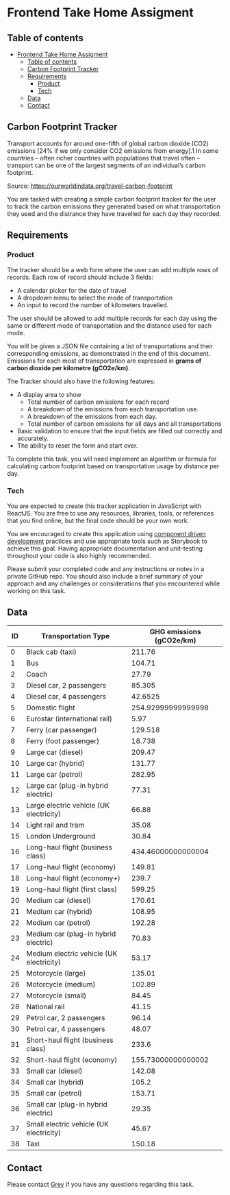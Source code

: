 # Frontend Take Home Assigment

## Table of contents

- [Frontend Take Home Assigment](#frontend-take-home-assigment)
  - [Table of contents](#table-of-contents)
  - [Carbon Footprint Tracker](#carbon-footprint-tracker)
  - [Requirements](#requirements)
    - [Product](#product)
    - [Tech](#tech)
  - [Data](#data)
  - [Contact](#contact)

## Carbon Footprint Tracker

Transport accounts for around one-fifth of global carbon dioxide (CO2) emissions [24% if we only consider CO2 emissions from energy].1 In some countries – often richer countries with populations that travel often – transport can be one of the largest segments of an individual’s carbon footprint.

Source: https://ourworldindata.org/travel-carbon-footprint

You are tasked with creating a simple carbon footprint tracker for the user to track the carbon emissions they generated based on what transportation they used and the distrance they have travelled for each day they recorded. 

## Requirements

### Product 

The tracker should be a web form where the user can add multiple rows of records. Each row of record should include 3 fields: 

* A calendar picker for the date of travel
* A dropdown menu to select the mode of transportation
* An input to record the number of kilometers travelled. 

The user should be allowed to add multiple records for each day using the same or different mode of transportation and the distance used for each mode.

You will be given a JSON file containing a list of transportations and their corresponding emissions, as demonstrated in the end of this document. Emissions for each most of transportation are expressed in **grams of carbon dioxide per kilometre (gCO2e/km)**.

The Tracker should also have the following features:

* A display area to show
  * Total number of carbon emissions for each record
  * A breakdown of the emissions from each transportation use.
  * A breakdown of the emissions from each day.
  * Total number of carbon emissions for all days and all transportations
* Basic validation to ensure that the input fields are filled out correctly and accurately.
* The ability to reset the form and start over.

To complete this task, you will need implement an algorithm or formula for calculating carbon footprint based on transportation usage by distance per day. 

### Tech

You are expected to create this tracker application in JavaScript with ReactJS. You are free to use any resources, libraries, tools, or references that you find online, but the final code should be your own work. 

You are encouraged to create this application using [component driven development](https://www.componentdriven.org/) practices and use appropriate tools such as Storybook to achieve this goal. Having appropriate documentation and unit-testing throughout your code is also highly recommended.

Please submit your completed code and any instructions or notes in a private GitHub repo. You should also include a brief summary of your approach and any challenges or considerations that you encountered while working on this task.

## Data 

| ID  | Transportation Type                      | GHG emissions (gCO2e/km) |
| --- | ---------------------------------------- | ------------------------ |
| 0   | Black cab (taxi)                         | 211.76                   |
| 1   | Bus                                      | 104.71                   |
| 2   | Coach                                    | 27.79                    |
| 3   | Diesel car, 2 passengers                 | 85.305                   |
| 4   | Diesel car, 4 passengers                 | 42.6525                  |
| 5   | Domestic flight                          | 254.92999999999998       |
| 6   | Eurostar (international rail)            | 5.97                     |
| 7   | Ferry (car passenger)                    | 129.518                  |
| 8   | Ferry (foot passenger)                   | 18.738                   |
| 9   | Large car (diesel)                       | 209.47                   |
| 10  | Large car (hybrid)                       | 131.77                   |
| 11  | Large car (petrol)                       | 282.95                   |
| 12  | Large car (plug-in hybrid electric)      | 77.31                    |
| 13  | Large electric vehicle (UK electricity)  | 66.88                    |
| 14  | Light rail and tram                      | 35.08                    |
| 15  | London Underground                       | 30.84                    |
| 16  | Long-haul flight (business class)        | 434.46000000000004       |
| 17  | Long-haul flight (economy)               | 149.81                   |
| 18  | Long-haul flight (economy+)              | 239.7                    |
| 19  | Long-haul flight (first class)           | 599.25                   |
| 20  | Medium car (diesel)                      | 170.61                   |
| 21  | Medium car (hybrid)                      | 108.95                   |
| 22  | Medium car (petrol)                      | 192.28                   |
| 23  | Medium car (plug-in hybrid electric)     | 70.83                    |
| 24  | Medium electric vehicle (UK electricity) | 53.17                    |
| 25  | Motorcycle (large)                       | 135.01                   |
| 26  | Motorcycle (medium)                      | 102.89                   |
| 27  | Motorcycle (small)                       | 84.45                    |
| 28  | National rail                            | 41.15                    |
| 29  | Petrol car, 2 passengers                 | 96.14                    |
| 30  | Petrol car, 4 passengers                 | 48.07                    |
| 31  | Short-haul flight (business class)       | 233.6                    |
| 32  | Short-haul flight (economy)              | 155.73000000000002       |
| 33  | Small car (diesel)                       | 142.08                   |
| 34  | Small car (hybrid)                       | 105.2                    |
| 35  | Small car (petrol)                       | 153.71                   |
| 36  | Small car (plug-in hybrid electric)      | 29.35                    |
| 37  | Small electric vehicle (UK electricity)  | 45.67                    |
| 38  | Taxi                                     | 150.18                   |

## Contact 

Please contact [Grey](mailto:grey@climateconnect.digital) if you have any questions regarding this task. 